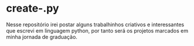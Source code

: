 # create-.py
Nesse repositório irei postar alguns trabalhinhos criativos e interessantes que escrevi em linguagem python, por tanto será os projetos marcados em minha jornada de graduação.
